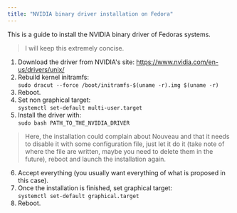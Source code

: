 ```yaml
---
title: "NVIDIA binary driver installation on Fedora"
---
```


This is a guide to install the NVIDIA binary driver of Fedoras systems.  
> I will keep this extremely concise.  

1. Download the driver from NVIDIA's site: https://www.nvidia.com/en-us/drivers/unix/
2. Rebuild kernel initramfs:  
`sudo dracut --force /boot/initramfs-$(uname -r).img $(uname -r)`  
3. Reboot.
4. Set non graphical target:  
`systemctl set-default multi-user.target`  
5. Install the driver with:  
`sudo bash PATH_TO_THE_NVIDIA_DRIVER`  

> Here, the installation could complain about Nouveau and that it needs to disable it with some configuration file, just let it do it (take note of where the file are written, maybe you need to delete them in the future), reboot and launch the installation again.  
6. Accept everything (you usually want everything of what is proposed in this case).
7. Once the installation is finished, set graphical target:  
`systemctl set-default graphical.target`  
8. Reboot.
